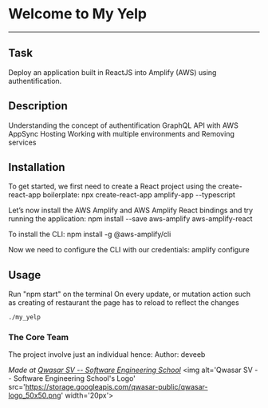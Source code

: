 # Welcome to My Yelp
***

## Task
Deploy an application built in ReactJS into Amplify (AWS) using authentification.

## Description
Understanding the concept of authentification
GraphQL API with AWS AppSync
Hosting
Working with multiple environments and 
Removing services

## Installation
To get started, we first need to create a React project using the create-react-app boilerplate:
npx create-react-app amplify-app --typescript

Let’s now install the AWS Amplify and AWS Amplify React bindings and try running the application:
npm install --save aws-amplify aws-amplify-react

To install the CLI:
npm install -g @aws-amplify/cli

Now we need to configure the CLI with our credentials:
amplify configure



## Usage
Run "npm start" on the terminal
On every update, or mutation action such as creating of restaurant the page has to reload to reflect the changes
```
./my_yelp
```

### The Core Team
The project involve just an individual hence:
Author: deveeb

<span><i>Made at <a href='https://qwasar.io'>Qwasar SV -- Software Engineering School</a></i></span>
<span><img alt='Qwasar SV -- Software Engineering School's Logo' src='https://storage.googleapis.com/qwasar-public/qwasar-logo_50x50.png' width='20px'></span>
